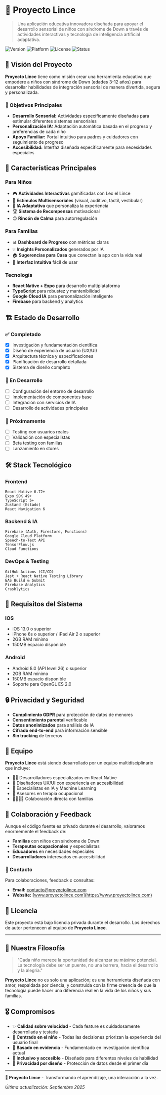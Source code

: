 # 🦎 Proyecto Lince

> Una aplicación educativa innovadora diseñada para apoyar el desarrollo sensorial de niños con síndrome de Down a través de actividades interactivas y tecnología de inteligencia artificial adaptativa.

![Version](https://img.shields.io/badge/version-1.0.0-blue.svg)
![Platform](https://img.shields.io/badge/platform-iOS%20%7C%20Android-lightgrey.svg)
![License](https://img.shields.io/badge/license-Private-red.svg)
![Status](https://img.shields.io/badge/status-In%20Development-yellow.svg)

## 🌟 Visión del Proyecto

**Proyecto Lince** tiene como misión crear una herramienta educativa que empodere a niños con síndrome de Down (edades 3-12 años) para desarrollar habilidades de integración sensorial de manera divertida, segura y personalizada.

### 🎯 Objetivos Principales

- **Desarrollo Sensorial:** Actividades específicamente diseñadas para estimular diferentes sistemas sensoriales
- **Personalización IA:** Adaptación automática basada en el progreso y preferencias de cada niño
- **Apoyo Familiar:** Portal intuitivo para padres y cuidadores con seguimiento de progreso
- **Accesibilidad:** Interfaz diseñada específicamente para necesidades especiales

## 🚀 Características Principales

### Para Niños
- 🎮 **Actividades Interactivas** gamificadas con Leo el Lince
- 🎨 **Estímulos Multisensoriales** (visual, auditivo, táctil, vestibular)
- 🤖 **IA Adaptativa** que personaliza la experiencia
- 🏆 **Sistema de Recompensas** motivacional
- 😌 **Rincón de Calma** para autorregulación

### Para Familias
- 📊 **Dashboard de Progreso** con métricas claras
- 💡 **Insights Personalizados** generados por IA
- 🏠 **Sugerencias para Casa** que conectan la app con la vida real
- 📱 **Interfaz Intuitiva** fácil de usar

### Tecnología
- **React Native + Expo** para desarrollo multiplataforma
- **TypeScript** para robustez y mantenibilidad
- **Google Cloud IA** para personalización inteligente
- **Firebase** para backend y analytics

## 🏗️ Estado de Desarrollo

### ✅ Completado
- [x] Investigación y fundamentación científica
- [x] Diseño de experiencia de usuario (UX/UI)
- [x] Arquitectura técnica y especificaciones
- [x] Planificación de desarrollo detallada
- [x] Sistema de diseño completo

### 🔄 En Desarrollo
- [ ] Configuración del entorno de desarrollo
- [ ] Implementación de componentes base
- [ ] Integración con servicios de IA
- [ ] Desarrollo de actividades principales

### 📅 Próximamente
- [ ] Testing con usuarios reales
- [ ] Validación con especialistas
- [ ] Beta testing con familias
- [ ] Lanzamiento en stores

## 🛠️ Stack Tecnológico

### Frontend
```
React Native 0.72+
Expo SDK 49+
TypeScript 5+
Zustand (Estado)
React Navigation 6
```

### Backend & IA
```
Firebase (Auth, Firestore, Functions)
Google Cloud Platform
Speech-to-Text API
TensorFlow.js
Cloud Functions
```

### DevOps & Testing
```
GitHub Actions (CI/CD)
Jest + React Native Testing Library
EAS Build & Submit
Firebase Analytics
Crashlytics
```

## 📱 Requisitos del Sistema

### iOS
- iOS 13.0 o superior
- iPhone 6s o superior / iPad Air 2 o superior
- 2GB RAM mínimo
- 150MB espacio disponible

### Android
- Android 8.0 (API level 26) o superior
- 2GB RAM mínimo
- 150MB espacio disponible
- Soporte para OpenGL ES 2.0

## 🔒 Privacidad y Seguridad

- **Cumplimiento GDPR** para protección de datos de menores
- **Consentimiento parental** verificable
- **Datos anonimizados** para análisis de IA
- **Cifrado end-to-end** para información sensible
- **Sin tracking** de terceros

## 👥 Equipo

**Proyecto Lince** está siendo desarrollado por un equipo multidisciplinario que incluye:

- 👩‍💻 Desarrolladores especializados en React Native
- 🎨 Diseñadores UX/UI con experiencia en accesibilidad
- 🧠 Especialistas en IA y Machine Learning
- 🏥 Asesores en terapia ocupacional
- 👨‍👩‍👧‍👦 Colaboración directa con familias

## 🤝 Colaboración y Feedback

Aunque el código fuente es privado durante el desarrollo, valoramos enormemente el feedback de:

- **Familias** con niños con síndrome de Down
- **Terapeutas ocupacionales** y especialistas
- **Educadores** en necesidades especiales
- **Desarrolladores** interesados en accesibilidad

### 📧 Contacto
Para colaboraciones, feedback o consultas:
- **Email:** [contacto@proyectolince.com](mailto:contacto@proyectolince.com)
- **Website:** [www.proyectolince.com](https://www.proyectolince.com)

## 📜 Licencia

Este proyecto está bajo licencia privada durante el desarrollo. Los derechos de autor pertenecen al equipo de **Proyecto Lince**.

---

## 🌈 Nuestra Filosofía

> "Cada niño merece la oportunidad de alcanzar su máximo potencial. La tecnología debe ser un puente, no una barrera, hacia el desarrollo y la alegría."

**Proyecto Lince** no es solo una aplicación; es una herramienta diseñada con amor, respaldada por ciencia, y construida con la firme creencia de que la tecnología puede hacer una diferencia real en la vida de los niños y sus familias.

## 🎖️ Compromisos

- ✨ **Calidad sobre velocidad** - Cada feature es cuidadosamente desarrollada y testada
- 🧒 **Centrado en el niño** - Todas las decisiones priorizan la experiencia del usuario final
- 🔬 **Basado en evidencia** - Fundamentado en investigación científica actual
- 🤗 **Inclusivo y accesible** - Diseñado para diferentes niveles de habilidad
- 🔐 **Privacidad por diseño** - Protección de datos desde el primer día

---

**🦎 Proyecto Lince** - Transformando el aprendizaje, una interacción a la vez.

*Última actualización: Septiembre 2025*
